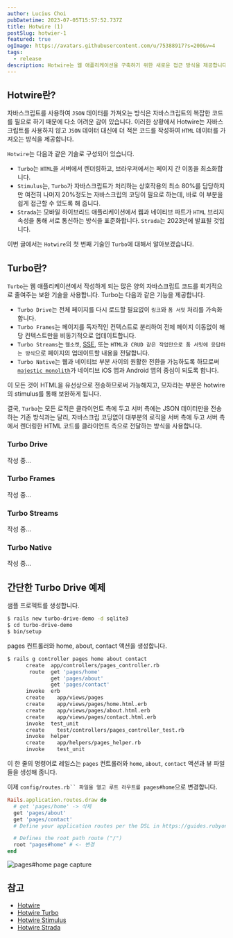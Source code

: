 ```yaml
---
author: Lucius Choi
pubDatetime: 2023-07-05T15:57:52.737Z
title: Hotwire (1)
postSlug: hotwier-1
featured: true
ogImage: https://avatars.githubusercontent.com/u/75388917?s=200&v=4
tags:
  - release
description: Hotwire는 웹 애플리케이션을 구축하기 위한 새로운 접근 방식을 제공합니다. 이 접근 방식은 더 나은 사용자 경험을 제공하면서도, 더 적은 코드를 작성하고, 더 빠르게 개발할 수 있도록 도와줍니다.
---
```


## Hotwire란?

자바스크립트를 사용하여 `JSON` 데이터를 가져오는 방식은 자바스크립트의 복잡한 코드를 필요로 하기 때문에 다소 어려운 감이 있습니다. 이러한 상황에서 Hotwire는 자바스크립트를 사용하지 않고 `JSON` 데이터 대신에 더 적은 코드를 작성하여 `HTML` 데이터를 가져오는 방식을 제공합니다.

`Hotwire`는 다음과 같은 기술로 구성되어 있습니다.

- `Turbo`는 `HTML`을 서버에서 렌더링하고, 브라우저에서는 페이지 간 이동을 최소화합니다.
- `Stimulus`는, `Turbo`가 자바스크립트가 처리하는 상호작용의 최소 80%를 담당하지만 여전히 나머지 20%정도는 자바스크립의 코딩이 필요로 하는데, 바로 이 부분을 쉽게 접근할 수 있도록 해 줍니다.
- `Strada`는 모바일 하이브리드 애플리케이션에서 웹과 네이티브 파트가 `HTML` 브리지 속성을 통해 서로 통신하는 방식을 표준화합니다. `Strada`는 2023년에 발표될 것입니다.

이번 글에서는 `Hotwire`의 첫 번째 기술인 `Turbo`에 대해서 알아보겠습니다.

## Turbo란?

`Turbo`는 웹 애플리케이션에서 작성하게 되는 많은 양의 자바스크립트 코드를 회기적으로 줄여주는 보완 기술을 사용합니다. Turbo는 다음과 같은 기능을 제공합니다.

- `Turbo Drive`는 전체 페이지를 다시 로드할 필요없이 `링크`와 `폼 서밋` 처리를 가속화합니다.
- `Turbo Frames`는 페이지를 독자적인 컨텍스트로 분리하여 전체 페이지 이동없이 해당 컨텍스트만을 비동기적으로 업데이트합니다.
- `Turbo Streams`는 `웹소켓`, [SSE](https://surviveasdev.tistory.com/entry/%EC%9B%B9%EC%86%8C%EC%BC%93-%EA%B3%BC-SSEServer-Sent-Event-%EC%B0%A8%EC%9D%B4%EC%A0%90-%EC%95%8C%EC%95%84%EB%B3%B4%EA%B3%A0-%EC%82%AC%EC%9A%A9%ED%95%B4%EB%B3%B4%EA%B8%B0), 또는 `HTML과 CRUD 같은 작업만으로 폼 서밋에 응답하는 방식`으로 페이지의 업데이트할 내용을 전달합니다.
- `Turbo Native`는 웹과 네이티브 부분 사이의 원활한 전환을 가능하도록 하므로써 [`majestic monolith`](https://m.signalvnoise.com/the-majestic-monolith/)가 네이티브 iOS 앱과 Android 앱의 중심이 되도록 합니다.

이 모든 것이 HTML을 유선상으로 전송하므로써 가능해지고, 모자라는 부분은 hotwire의 stimulus를 통해 보완하게 됩니다.

결국, `Turbo`는 모든 로직은 클라이언트 측에 두고 서버 측에는 JSON 데이터만을 전송하는 기존 방식과는 달리, 자바스크립 코딩없이 대부분의 로직을 서버 측에 두고 서버 측에서 렌더링한 HTML 코드를 클라이언트 측으로 전달하는 방식을 사용합니다.

### Turbo Drive

작성 중...

### Turbo Frames

작성 중...

### Turbo Streams

작성 중...

### Turbo Native

작성 중...

## 간단한 Turbo Drive 예제

샘플 프로젝트를 생성합니다.

```bash
$ rails new turbo-drive-demo -d sqlite3
$ cd turbo-drive-demo
$ bin/setup
```

pages 컨트롤러와 home, about, contact 액션을 생성합니다.

```bash
$ rails g controller pages home about contact
      create  app/controllers/pages_controller.rb
       route  get 'pages/home'
              get 'pages/about'
              get 'pages/contact'
      invoke  erb
      create    app/views/pages
      create    app/views/pages/home.html.erb
      create    app/views/pages/about.html.erb
      create    app/views/pages/contact.html.erb
      invoke  test_unit
      create    test/controllers/pages_controller_test.rb
      invoke  helper
      create    app/helpers/pages_helper.rb
      invoke    test_unit
```

이 한 줄의 명령어로 레일스는 `pages` 컨트롤러와 `home`, `about`, `contact` 액션과 뷰 파일들을 생성해 줍니다.

이제 ` config/routes.rb`` 파일을 열고 루트 라우트를 pages#home `으로 변경합니다.

```ruby
Rails.application.routes.draw do
  # get 'pages/home' -> 삭제
  get 'pages/about'
  get 'pages/contact'
  # Define your application routes per the DSL in https://guides.rubyonrails.org/routing.html

  # Defines the root path route ("/")
  root "pages#home" # <- 변경
end
```

![pages#home page capture](/assets/pages_home.png)

## 참고

- [Hotwire](https://hotwire.dev/)
- [Hotwire Turbo](https://turbo.hotwire.dev/)
- [Hotwire Stimulus](https://stimulus.hotwire.dev/)
- [Hotwire Strada](https://strada.hotwire.dev/)
